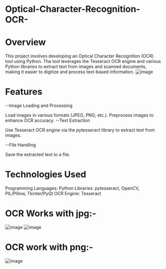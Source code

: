 # Optical-Character-Recognition-OCR-
# Overview
This project involves developing an Optical Character Recognition (OCR) tool using Python. The tool leverages the Tesseract OCR engine and various Python libraries to extract text from images and scanned documents, making it easier to digitize and process text-based information.
![image](https://github.com/user-attachments/assets/ea7435e9-b6f7-4c71-8eb1-708228c722ff)


# Features
--Image Loading and Processing

Load images in various formats (JPEG, PNG, etc.).
Preprocess images to enhance OCR accuracy.
--Text Extraction

Use Tesseract OCR engine via the pytesseract library to extract text from images.

--File Handling

Save the extracted text to a file.

# Technologies Used
Programming Languages: Python
Libraries: pytesseract, OpenCV, PIL/Pillow, Tkinter/PyQt
OCR Engine: Tesseract

# OCR Works with jpg:-
![image](https://github.com/user-attachments/assets/12da115e-7482-4a17-8e79-bdbdadb8acb7)
![image](https://github.com/user-attachments/assets/d7d955d0-8491-4d63-89ae-c4223e8e1381)

# OCR work with png:-
![image](https://github.com/user-attachments/assets/2f468f5c-b829-40d3-9ef8-e98596d5aa18)


